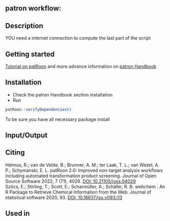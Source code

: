 patron workflow:
--------------------------------------------------------------------------
Description
-----------



YOU need a internet connection to compute the last part of the script


Getting started
----------------
[Tutorial on patRoon](https://rickhelmus.github.io/patRoon/articles/tutorial.html) and more advance information on  [patron Handbook](https://rickhelmus.github.io/patRoon/handbook_bd/index.html)

Installation
-----------
- Check the patron Handbook section installation
- Run 
``` r 
patRoon::verifyDependencies()
``` 
To be sure you have all necessary package install


Input/Output
------------

Citing
-------
Helmus, R.; van de Velde, B.; Brunner, A. M.; ter Laak, T. L.; van Wezel, A. P.; Schymanski, E. L. patRoon 2.0: Improved non-target analysis workflows including automated transformation product screening. Journal of Open Source Software 2022, 7 (71), 4029. [DOI: 10.21105/joss.04029](https://doi.org/10.21105/joss.04029)  
Szöcs, E.; Stirling, T.; Scott, E.; Scharmüller, A.; Schäfer, R. B. webchem : An R Package to Retrieve Chemical Information from the Web. Journal of statistical software 2020, 93. [DOI: 10.18637/jss.v093.i13](https://www.jstatsoft.org/article/view/v093i13)




Used in
--------
